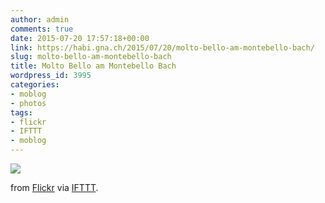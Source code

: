 ```yaml
---
author: admin
comments: true
date: 2015-07-20 17:57:18+00:00
link: https://habi.gna.ch/2015/07/20/molto-bello-am-montebello-bach/
slug: molto-bello-am-montebello-bach
title: Molto Bello am Montebello Bach
wordpress_id: 3995
categories:
- moblog
- photos
tags:
- flickr
- IFTTT
- moblog
---
```


![](http://ift.tt/1LnI2kG)  

  

from [Flickr](http://flic.kr/p/vjfCZs) via [IFTTT](http://ift.tt/1c4nCfM).
